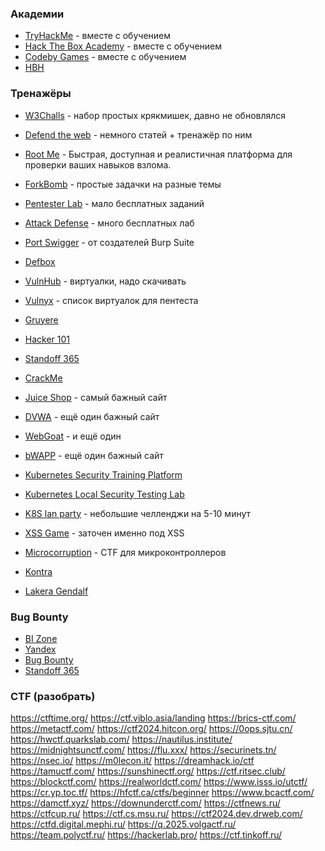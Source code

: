 ### Академии

- [TryHackMe](https://tryhackme.com/) - вместе с обучением
- [Hack The Box Academy](https://academy.hackthebox.com/dashboard) - вместе с обучением
- [Codeby Games](https://codeby.games/) - вместе с обучением
- [HBH](https://hbh.sh/home)

### Тренажёры

- [W3Challs](https://w3challs.com/) - набор простых крякмишек, давно не обновлялся
- [Defend the web](https://defendtheweb.net/dashboard) - немного статей + тренажёр по ним
- [Root Me](https://www.root-me.org/?lang=ru) - Быстрая, доступная и реалистичная платформа для проверки ваших навыков взлома.
- [ForkBomb](https://rev-kids20.forkbomb.ru/) - простые задачки на разные темы
- [Pentester Lab](https://pentesterlab.com/) - мало бесплатных заданий
- [Attack Defense](https://attackdefense.com/) - много бесплатных лаб
- [Port Swigger](https://portswigger.net/web-security) - от создателей Burp Suite
- [Defbox](https://defbox.io/)
- [VulnHub](https://www.vulnhub.com/) - виртуалки, надо скачивать
- [Vulnyx](https://vulnyx.com/) - список виртуалок для пентеста
- [Gruyere](https://google-gruyere.appspot.com/)
- [Hacker 101](https://ctf.hacker101.com/)
- [Standoff 365](https://range.standoff365.com/)
- [CrackMe](https://crackmes.one/)
- [Juice Shop](https://github.com/juice-shop/juice-shop) - самый бажный сайт
- [DVWA](https://github.com/digininja/DVWA) - ещё один бажный сайт
- [WebGoat](https://github.com/WebGoat/WebGoat) - и ещё один
- [bWAPP](http://itsecgames.com/) - ещё один бажный сайт
- [Kubernetes Security Training Platform](https://github.com/controlplaneio/simulator)
- [Kubernetes Local Security Testing Lab](https://github.com/raesene/kube_security_lab)
- [K8S lan party](https://www.k8slanparty.com/challenge) - небольшие челленджи на 5-10 минут
- [XSS Game](https://xss-game.appspot.com/) - заточен именно под XSS
- [Microcorruption](https://microcorruption.com/) - CTF для микроконтроллеров
- [Kontra](https://application.security/free/owasp-top-10-API)

- [Lakera Gendalf](https://gandalf.lakera.ai/intro)

### Bug Bounty

- [BI Zone](https://bugbounty.bi.zone/)
- [Yandex](https://yandex.com/bugbounty/index)
- [Bug Bounty](https://bugbounty.ru/)
- [Standoff 365](https://bugbounty.standoff365.com/)

### CTF (разобрать)

https://ctftime.org/
https://ctf.viblo.asia/landing
https://brics-ctf.com/
https://metactf.com/
https://ctf2024.hitcon.org/
https://0ops.sjtu.cn/
https://hwctf.quarkslab.com/
https://nautilus.institute/
https://midnightsunctf.com/
https://flu.xxx/
https://securinets.tn/
https://nsec.io/
https://m0lecon.it/
https://dreamhack.io/ctf
https://tamuctf.com/
https://sunshinectf.org/
https://ctf.ritsec.club/
https://blockctf.com/
https://realworldctf.com/
https://www.isss.io/utctf/
https://cr.yp.toc.tf/
https://hfctf.ca/ctfs/beginner
https://www.bcactf.com/
https://damctf.xyz/
https://downunderctf.com/
https://ctfnews.ru/
https://ctfcup.ru/
https://ctf.cs.msu.ru/
https://ctf2024.dev.drweb.com/
https://ctfd.digital.mephi.ru/
https://q.2025.volgactf.ru/
https://team.polyctf.ru/
https://hackerlab.pro/
https://ctf.tinkoff.ru/
